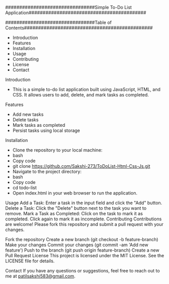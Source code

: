 ################################Simple To-Do List Application##########################################

################################Table of Contents##############################################

 - Introduction
 - Features
 - Installation
 - Usage
 - Contributing
 - License
 - Contact

Introduction
 - This is a simple to-do list application built using JavaScript, HTML, and CSS. It allows users to add, delete, and mark tasks as completed.

Features
 - Add new tasks
 - Delete tasks
 - Mark tasks as completed
 - Persist tasks using local storage
 
Installation
 - Clone the repository to your local machine:
 - bash
 - Copy code
 - git clone https://github.com/Sakshi-273/ToDoList-Html-Css-Js.git
 - Navigate to the project directory:
 - bash
 - Copy code
 - cd todo-list
 - Open index.html in your web browser to run the application.

Usage
Add a Task: Enter a task in the input field and click the "Add" button.
Delete a Task: Click the "Delete" button next to the task you want to remove.
Mark a Task as Completed: Click on the task to mark it as completed. Click again to mark it as incomplete.
Contributing
Contributions are welcome! Please fork this repository and submit a pull request with your changes.

Fork the repository
Create a new branch (git checkout -b feature-branch)
Make your changes
Commit your changes (git commit -am 'Add new feature')
Push to the branch (git push origin feature-branch)
Create a new Pull Request
License
This project is licensed under the MIT License. See the LICENSE file for details.

Contact
If you have any questions or suggestions, feel free to reach out to me at patilsakshi583@gmail.com.
